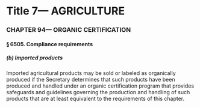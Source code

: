 
# Title 7— AGRICULTURE
### CHAPTER 94— ORGANIC CERTIFICATION
#### § 6505. Compliance requirements
##### (b) Imported products

Imported agricultural products may be sold or labeled as organically produced if the Secretary determines that such products have been produced and handled under an organic certification program that provides safeguards and guidelines governing the production and handling of such products that are at least equivalent to the requirements of this chapter.
